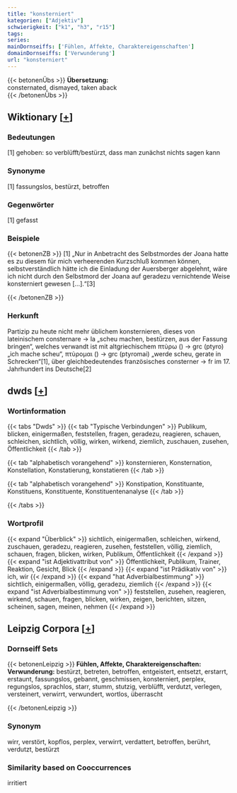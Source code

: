 ```yaml
---
title: "konsterniert"
kategorien: ["Adjektiv"]
schwierigkeit: ["k1", "h3", "r15"]
tags:
series:
mainDornseiffs: ['Fühlen, Affekte, Charaktereigenschaften']
domainDornseiffs: ['Verwunderung']
url: "konsterniert"
---
```


{{< betonenÜbs >}}
**Übersetzung:**  
consternated, dismayed, taken aback  
{{< /betonenÜbs >}}

## Wiktionary [[+](https://de.wiktionary.org/wiki/konsterniert)]

### Bedeutungen
[1] gehoben: so verblüfft/bestürzt, dass man zunächst nichts sagen kann  

### Synonyme
[1] fassungslos, bestürzt, betroffen  

### Gegenwörter
[1] gefasst  

### Beispiele
{{< betonenZB >}}
[1] „Nur in Anbetracht des Selbstmordes der Joana hatte es zu diesem für mich verheerenden Kurzschluß kommen können, selbstverständlich hätte ich die Einladung der Auersberger abgelehnt, wäre ich nicht durch den Selbstmord der Joana auf geradezu vernichtende Weise konsterniert gewesen […].“[3]  

{{< /betonenZB >}}
### Herkunft
Partizip zu heute nicht mehr üblichem konsternieren, dieses von lateinischem consternare → la „scheu machen, bestürzen, aus der Fassung bringen“, welches verwandt ist mit altgriechischem πτὺρω () → grc (ptyro) „ich mache scheu“, πτὺρομαι () → grc (ptyromai) „werde scheu, gerate in Schrecken“[1], über gleichbedeutendes französisches consterner → fr im 17. Jahrhundert ins Deutsche[2]  



## dwds [[+](https://www.dwds.de/wb/konsterniert)]

### Wortinformation
{{< tabs "Dwds" >}}
{{< tab "Typische Verbindungen" >}}
Publikum, blicken, einigermaßen, feststellen, fragen, geradezu, reagieren, schauen, schleichen, sichtlich, völlig, wirken, wirkend, ziemlich, zuschauen, zusehen, Öffentlichkeit
{{< /tab >}}

{{< tab "alphabetisch vorangehend" >}}
konsternieren, Konsternation, Konstellation, Konstatierung, konstatieren
{{< /tab >}}

{{< tab "alphabetisch vorangehend" >}}
Konstipation, Konstituante, Konstituens, Konstituente, Konstituentenanalyse
{{< /tab >}}

{{< /tabs >}}

### Wortprofil
{{< expand "Überblick" >}} sichtlich, einigermaßen, schleichen, wirkend, zuschauen, geradezu, reagieren, zusehen, feststellen, völlig, ziemlich, schauen, fragen, blicken, wirken, Publikum, Öffentlichkeit {{< /expand >}}
{{< expand "ist Adjektivattribut von" >}} Öffentlichkeit, Publikum, Trainer, Reaktion, Gesicht, Blick {{< /expand >}}
{{< expand "ist Prädikativ von" >}} ich, wir {{< /expand >}}
{{< expand "hat Adverbialbestimmung" >}} sichtlich, einigermaßen, völlig, geradezu, ziemlich {{< /expand >}}
{{< expand "ist Adverbialbestimmung von" >}} feststellen, zusehen, reagieren, wirkend, schauen, fragen, blicken, wirken, zeigen, berichten, sitzen, scheinen, sagen, meinen, nehmen {{< /expand >}}

## Leipzig Corpora [[+](https://corpora.uni-leipzig.de/en/res?word=konsterniert&corpusId=deu_newscrawl-public_2018)]

### Dornseiff Sets
{{< betonenLeipzig >}}
**Fühlen, Affekte, Charaktereigenschaften:**  
**Verwunderung:** bestürzt, betreten, betroffen, entgeistert, entsetzt, erstarrt, erstaunt, fassungslos, gebannt, geschmissen, konsterniert, perplex, regungslos, sprachlos, starr, stumm, stutzig, verblüfft, verdutzt, verlegen, versteinert, verwirrt, verwundert, wortlos, überrascht  

{{< /betonenLeipzig >}}

### Synonym
wirr, verstört, kopflos, perplex, verwirrt, verdattert, betroffen, berührt, verdutzt, bestürzt


### Similarity based on Cooccurrences
irritiert

